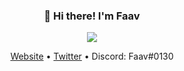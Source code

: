 <h3 align="center">👋 Hi there! I'm Faav</h3>
<center><img src="https://user-images.githubusercontent.com/52789876/114120711-054a6500-98bb-11eb-92f2-33bb7d0cd41d.png" /></center>
<p align="center">
  <a href="https://www.faav.tk">Website</a> •
  <a href="https://twitter.com/FaavXD">Twitter</a> •
  <a>Discord: Faav#0130</a>
</p>

